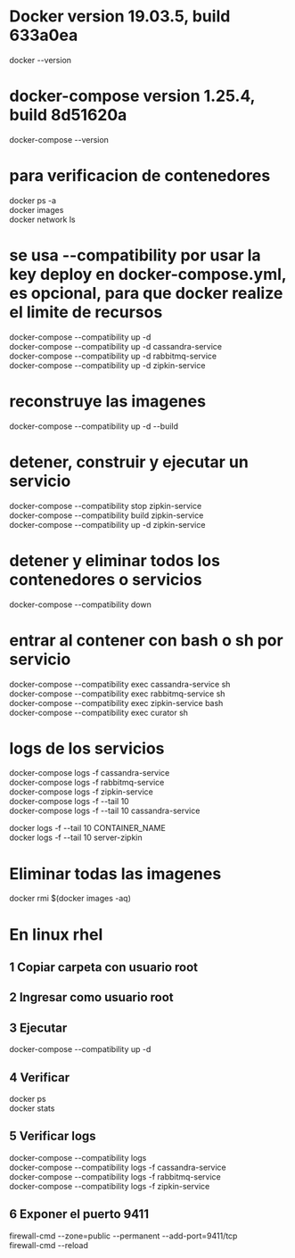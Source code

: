 
# Docker version 19.03.5, build 633a0ea
docker --version

# docker-compose version 1.25.4, build 8d51620a
docker-compose --version

# para verificacion de contenedores
docker ps -a  
docker images  
docker network ls  

# se usa --compatibility por usar la key deploy en docker-compose.yml, es opcional, para que docker realize el limite de recursos
docker-compose --compatibility up -d  
docker-compose --compatibility up -d cassandra-service  
docker-compose --compatibility up -d rabbitmq-service  
docker-compose --compatibility up -d zipkin-service  

# reconstruye las imagenes
docker-compose --compatibility up -d --build

# detener, construir y ejecutar un servicio
docker-compose --compatibility stop zipkin-service  
docker-compose --compatibility build zipkin-service  
docker-compose --compatibility up -d zipkin-service  

# detener y eliminar todos los contenedores o servicios
docker-compose --compatibility down

# entrar al contener con bash o sh por servicio
docker-compose --compatibility exec cassandra-service sh  
docker-compose --compatibility exec rabbitmq-service sh  
docker-compose --compatibility exec zipkin-service bash  
docker-compose --compatibility exec curator sh  

# logs de los servicios
docker-compose logs -f cassandra-service  
docker-compose logs -f rabbitmq-service  
docker-compose logs -f zipkin-service  
docker-compose logs -f --tail 10  
docker-compose logs -f --tail 10  cassandra-service  

docker logs -f --tail 10 CONTAINER_NAME  
docker logs -f --tail 10 server-zipkin  

# Eliminar todas las imagenes
docker rmi $(docker images -aq)

# En linux rhel
## 1 Copiar carpeta con usuario root

## 2 Ingresar como usuario root

## 3 Ejecutar
docker-compose --compatibility up -d

## 4 Verificar 
docker ps  
docker stats

## 5 Verificar logs
docker-compose --compatibility logs  
docker-compose --compatibility logs -f cassandra-service  
docker-compose --compatibility logs -f rabbitmq-service  
docker-compose --compatibility logs -f zipkin-service  

## 6 Exponer el puerto 9411
firewall-cmd --zone=public --permanent --add-port=9411/tcp  
firewall-cmd --reload  
